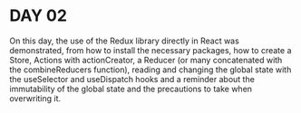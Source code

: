 # DAY 02

On this day, the use of the Redux library directly in React was demonstrated, from how to install the necessary packages, how to create a Store, Actions with actionCreator, a Reducer (or many concatenated with the combineReducers function), reading and changing the global state with the useSelector and useDispatch hooks and a reminder about the immutability of the global state and the precautions to take when overwriting it.
